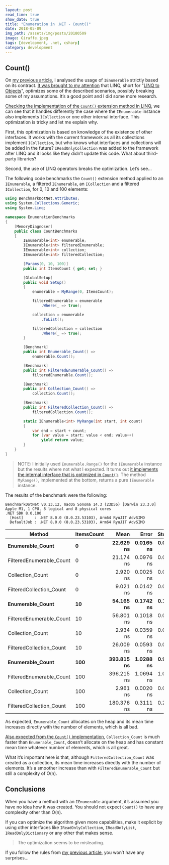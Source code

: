 ```yaml
---
layout: post
read_time: true
show_date: true
title: "Enumeration in .NET - Count()"
date: 2018-05-09
img_path: /assets/img/posts/20180509
image: Giraffe.jpeg
tags: [development, .net, csharp]
category: development
---
```


## Count()

On [my previous article](https://aalmada.github.io/posts/Enumeration-in-dotnet/), I analysed the usage of `IEnumerable` strictly based on its contract. [It was brought to my attention](https://twitter.com/jonaskulhanek/status/1005102953831727105) that LINQ, short for "[LINQ to Objects](https://learn.microsoft.com/en-us/dotnet/csharp/linq/query-a-collection-of-objects)", optimizes some of the described scenarios, possibly breaking some of my assumptions. It’s a good point and I did some more research.

[Checking the implementation of the `Count()` extension method in LINQ](https://github.com/dotnet/corefx/blob/70ec0ad490754fa64ab06dde1d1f10e4d36a83a9/src/System.Linq/src/System/Linq/Count.cs#L12), we can see that it handles differently the case where the `IEnumerable` instance also implements `ICollection` or one other internal interface. This optimization is tricky and let me explain why.

First, this optimization is based on knowledge of the existence of other interfaces. It works with the current framework as all its collections implement `ICollection`, but who knows what interfaces and collections will be added in the future? `IReadOnlyCollection` was added to the framework after LINQ and it looks like they didn’t update this code. What about third-party libraries?

Second, the use of LINQ operators breaks the optimization. Let’s see…

The following code benchmarks the `Count()` extension method applied to an `IEnumerable`, a filtered `IEnumerable`, an `ICollection` and a filtered `ICollection`, for 0, 10 and 100 elements:

```csharp
using BenchmarkDotNet.Attributes;
using System.Collections.Generic;
using System.Linq;

namespace EnumerationBenchmarks
{
    [MemoryDiagnoser]
    public class CountBenchmarks
    {
        IEnumerable<int> enumerable;
        IEnumerable<int> filteredEnumerable;
        IEnumerable<int> collection;
        IEnumerable<int> filteredCollection;

        [Params(0, 10, 100)]
        public int ItemsCount { get; set; }

        [GlobalSetup]
        public void Setup()
        {
            enumerable = MyRange(0, ItemsCount);

            filteredEnumerable = enumerable
                .Where(_ => true);

            collection = enumerable
                .ToList();

            filteredCollection = collection
                .Where(_ => true);
        }

        [Benchmark]
        public int Enumerable_Count() =>
            enumerable.Count();

        [Benchmark]
        public int FilteredEnumerable_Count() =>
            filteredEnumerable.Count();

        [Benchmark]
        public int Collection_Count() =>
            collection.Count();

        [Benchmark]
        public int FilteredCollection_Count() =>
            filteredCollection.Count();

        static IEnumerable<int> MyRange(int start, int count)
        {
            var end = start + count;
            for (var value = start; value < end; value++)
                yield return value;
        }
    }
}
```

> NOTE: I initially used `Enumerable.Range()` for the `IEnumerable` instance but the results where not what I expected. It turns out [it implements the internal interface that is optimized in `Count()`](https://github.com/dotnet/corefx/blob/70ec0ad490754fa64ab06dde1d1f10e4d36a83a9/src/System.Linq/src/System/Linq/Range.cs#L31). The method `MyRange()`, implemented at the bottom, returns a pure `IEnumerable` instance.

The results of the benchmark were the following:

```
BenchmarkDotNet v0.13.12, macOS Sonoma 14.3 (23D56) [Darwin 23.3.0]
Apple M1, 1 CPU, 8 logical and 8 physical cores
.NET SDK 8.0.100
  [Host]     : .NET 8.0.0 (8.0.23.53103), Arm64 RyuJIT AdvSIMD
  DefaultJob : .NET 8.0.0 (8.0.23.53103), Arm64 RyuJIT AdvSIMD
```

| Method                   | ItemsCount | Mean       | Error     | StdDev    | Gen0   | Allocated |
|------------------------- |----------- |-----------:|----------:|----------:|-------:|----------:|
| **Enumerable_Count**         | **0**          |  **22.629 ns** | **0.0165 ns** | **0.0146 ns** | **0.0089** |      **56 B** |
| FilteredEnumerable_Count | 0          |  21.174 ns | 0.0976 ns | 0.0815 ns | 0.0089 |      56 B |
| Collection_Count         | 0          |   2.920 ns | 0.0025 ns | 0.0023 ns |      - |         - |
| FilteredCollection_Count | 0          |   9.021 ns | 0.0142 ns | 0.0118 ns |      - |         - |
| **Enumerable_Count**         | **10**         |  **54.165 ns** | **0.1742 ns** | **0.1629 ns** | **0.0089** |      **56 B** |
| FilteredEnumerable_Count | 10         |  56.801 ns | 0.1018 ns | 0.0850 ns | 0.0089 |      56 B |
| Collection_Count         | 10         |   2.934 ns | 0.0359 ns | 0.0336 ns |      - |         - |
| FilteredCollection_Count | 10         |  26.009 ns | 0.0593 ns | 0.0526 ns |      - |         - |
| **Enumerable_Count**         | **100**        | **393.815 ns** | **1.0288 ns** | **0.9120 ns** | **0.0086** |      **56 B** |
| FilteredEnumerable_Count | 100        | 396.215 ns | 1.0694 ns | 1.0003 ns | 0.0086 |      56 B |
| Collection_Count         | 100        |   2.961 ns | 0.0020 ns | 0.0016 ns |      - |         - |
| FilteredCollection_Count | 100        | 180.376 ns | 0.3111 ns | 0.2429 ns |      - |         - |

As expected, `Enumerable_Count` allocates on the heap and its mean time increases directly with the number of elements, which is all bad.

[Also expected from the `Count()` implementation](https://github.com/dotnet/corefx/blob/70ec0ad490754fa64ab06dde1d1f10e4d36a83a9/src/System.Linq/src/System/Linq/Count.cs#L12), `Collection_Count` is much faster than `Enumerable_Count`, doesn’t allocate on the heap and has constant mean time whatever number of elements, which is all great.

What it’s important here is that, although `FilteredCollection_Count` was created as a collection, its mean time increases directly with the number of elements. It’s a smoother increase than with `FilteredEnumerable_Count` but still a complexity of O(n).

## Conclusions

When you have a method with an `IEnumerable` argument, it’s assumed you have no idea how it was created. You should not expect `Count()` to have any complexity other than O(n).

If you can optimize the algorithm given more capabilities, make it explicit by using other interfaces like `IReadOnlyCollection`, `IReadOnlyList`, `IReadOnlyDictionary` or any other that makes sense.

> The optimization seems to be misleading.

If you follow the rules from [my previous article](https://aalmada.github.io/posts/Enumeration-in-dotnet/), you won’t have any surprises…

